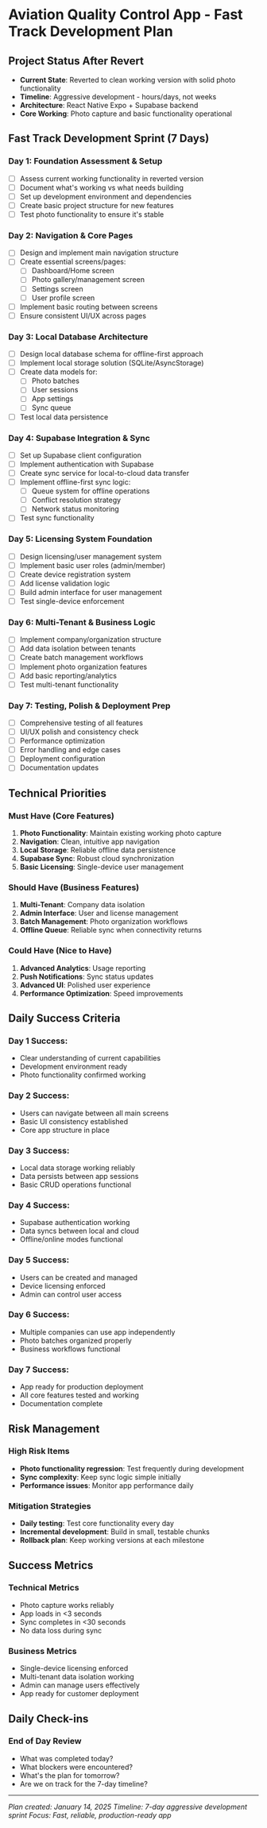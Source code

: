 # Aviation Quality Control App - Fast Track Development Plan

## **Project Status After Revert**
- **Current State**: Reverted to clean working version with solid photo functionality
- **Timeline**: Aggressive development - hours/days, not weeks
- **Architecture**: React Native Expo + Supabase backend
- **Core Working**: Photo capture and basic functionality operational

## **Fast Track Development Sprint (7 Days)**

### **Day 1: Foundation Assessment & Setup**
- [ ] Assess current working functionality in reverted version
- [ ] Document what's working vs what needs building
- [ ] Set up development environment and dependencies
- [ ] Create basic project structure for new features
- [ ] Test photo functionality to ensure it's stable

### **Day 2: Navigation & Core Pages**
- [ ] Design and implement main navigation structure
- [ ] Create essential screens/pages:
  - [ ] Dashboard/Home screen
  - [ ] Photo gallery/management screen
  - [ ] Settings screen
  - [ ] User profile screen
- [ ] Implement basic routing between screens
- [ ] Ensure consistent UI/UX across pages

### **Day 3: Local Database Architecture**
- [ ] Design local database schema for offline-first approach
- [ ] Implement local storage solution (SQLite/AsyncStorage)
- [ ] Create data models for:
  - [ ] Photo batches
  - [ ] User sessions
  - [ ] App settings
  - [ ] Sync queue
- [ ] Test local data persistence

### **Day 4: Supabase Integration & Sync**
- [ ] Set up Supabase client configuration
- [ ] Implement authentication with Supabase
- [ ] Create sync service for local-to-cloud data transfer
- [ ] Implement offline-first sync logic:
  - [ ] Queue system for offline operations
  - [ ] Conflict resolution strategy
  - [ ] Network status monitoring
- [ ] Test sync functionality

### **Day 5: Licensing System Foundation**
- [ ] Design licensing/user management system
- [ ] Implement basic user roles (admin/member)
- [ ] Create device registration system
- [ ] Add license validation logic
- [ ] Build admin interface for user management
- [ ] Test single-device enforcement

### **Day 6: Multi-Tenant & Business Logic**
- [ ] Implement company/organization structure
- [ ] Add data isolation between tenants
- [ ] Create batch management workflows
- [ ] Implement photo organization features
- [ ] Add basic reporting/analytics
- [ ] Test multi-tenant functionality

### **Day 7: Testing, Polish & Deployment Prep**
- [ ] Comprehensive testing of all features
- [ ] UI/UX polish and consistency check
- [ ] Performance optimization
- [ ] Error handling and edge cases
- [ ] Deployment configuration
- [ ] Documentation updates

## **Technical Priorities**

### **Must Have (Core Features)**
1. **Photo Functionality**: Maintain existing working photo capture
2. **Navigation**: Clean, intuitive app navigation
3. **Local Storage**: Reliable offline data persistence
4. **Supabase Sync**: Robust cloud synchronization
5. **Basic Licensing**: Single-device user management

### **Should Have (Business Features)**
1. **Multi-Tenant**: Company data isolation
2. **Admin Interface**: User and license management
3. **Batch Management**: Photo organization workflows
4. **Offline Queue**: Reliable sync when connectivity returns

### **Could Have (Nice to Have)**
1. **Advanced Analytics**: Usage reporting
2. **Push Notifications**: Sync status updates
3. **Advanced UI**: Polished user experience
4. **Performance Optimization**: Speed improvements

## **Daily Success Criteria**

### **Day 1 Success**: 
- Clear understanding of current capabilities
- Development environment ready
- Photo functionality confirmed working

### **Day 2 Success**:
- Users can navigate between all main screens
- Basic UI consistency established
- Core app structure in place

### **Day 3 Success**:
- Local data storage working reliably
- Data persists between app sessions
- Basic CRUD operations functional

### **Day 4 Success**:
- Supabase authentication working
- Data syncs between local and cloud
- Offline/online modes functional

### **Day 5 Success**:
- Users can be created and managed
- Device licensing enforced
- Admin can control user access

### **Day 6 Success**:
- Multiple companies can use app independently
- Photo batches organized properly
- Business workflows functional

### **Day 7 Success**:
- App ready for production deployment
- All core features tested and working
- Documentation complete

## **Risk Management**

### **High Risk Items**
- **Photo functionality regression**: Test frequently during development
- **Sync complexity**: Keep sync logic simple initially
- **Performance issues**: Monitor app performance daily

### **Mitigation Strategies**
- **Daily testing**: Test core functionality every day
- **Incremental development**: Build in small, testable chunks
- **Rollback plan**: Keep working versions at each milestone

## **Success Metrics**

### **Technical Metrics**
- Photo capture works reliably
- App loads in <3 seconds
- Sync completes in <30 seconds
- No data loss during sync

### **Business Metrics**
- Single-device licensing enforced
- Multi-tenant data isolation working
- Admin can manage users effectively
- App ready for customer deployment

## **Daily Check-ins**

### **End of Day Review**
- What was completed today?
- What blockers were encountered?
- What's the plan for tomorrow?
- Are we on track for the 7-day timeline?

---

*Plan created: January 14, 2025*
*Timeline: 7-day aggressive development sprint*
*Focus: Fast, reliable, production-ready app*